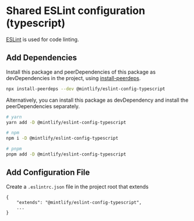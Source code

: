 # Shared ESLint configuration (typescript)

[ESLint](https://eslint.org/) is used for code linting.

## Add Dependencies
Install this package and peerDependencies of this package as devDependencies in the project, using [install-peerdeps](https://github.com/nathanhleung/install-peerdeps).

```sh
npx install-peerdeps --dev @mintlify/eslint-config-typescript
```

Alternatively, you can install this package as devDependency and install the peerDependencies separately.
```sh
# yarn
yarn add -D @mintlify/eslint-config-typescript

# npm
npm i -D @mintlify/eslint-config-typescript

# pnpm
pnpm add -D @mintlify/eslint-config-typescript
```

## Add Configuration File
Create a `.eslintrc.json` file in the project root that extends

```
{
    "extends": "@mintlify/eslint-config-typescript",
    ...
}
```
